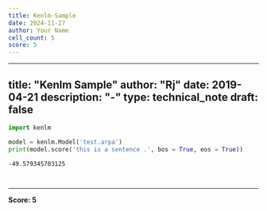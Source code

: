 ```yaml
---
title: Kenlm-Sample
date: 2024-11-27
author: Your Name
cell_count: 5
score: 5
---
```


---
title: "Kenlm Sample"
author: "Rj"
date: 2019-04-21
description: "-"
type: technical_note
draft: false
---

```python
import kenlm
```


```python
model = kenlm.Model('test.arpa')
print(model.score('this is a sentence .', bos = True, eos = True))
```

    -49.579345703125



```python

```


```python

```


---
**Score: 5**